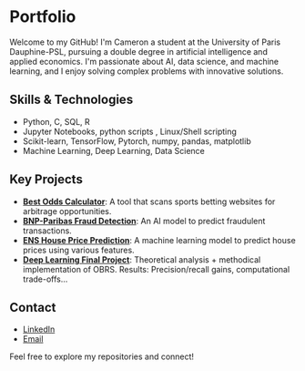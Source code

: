 # Portfolio
Welcome to my GitHub! I'm Cameron a student at the University of Paris Dauphine-PSL, pursuing a double degree in artificial intelligence and applied economics. I'm passionate about AI, data science, and machine learning, and I enjoy solving complex problems with innovative solutions.

## Skills & Technologies
- Python, C, SQL, R
- Jupyter Notebooks, python scripts , Linux/Shell scripting
- Scikit-learn, TensorFlow, Pytorch, numpy, pandas, matplotlib
- Machine Learning, Deep Learning, Data Science
  

## Key Projects

- **[Best Odds Calculator](https://github.com/cxmko/Best-Odds-Calculator)**: A tool that scans sports betting websites for arbitrage opportunities. 
- **[BNP-Paribas Fraud Detection](https://github.com/cxmko/BNP-Paribas-Fraud-Detection)**: An AI model to predict fraudulent transactions. 
- **[ENS House Price Prediction](https://github.com/cxmko/ENS-House-Price-Prediction)**: A machine learning model to predict house prices using various features.
- **[Deep Learning Final Project](https://github.com/cxmko/Deep-Learning-Final-Project)**: Theoretical analysis + methodical implementation of OBRS. Results: Precision/recall gains, computational trade-offs...
  

## Contact
- [LinkedIn](https://www.linkedin.com/in/cameron-mouangue-a77a7225a/)
- [Email](mailto:cam.mouangue@gmail.com)

Feel free to explore my repositories and connect!
